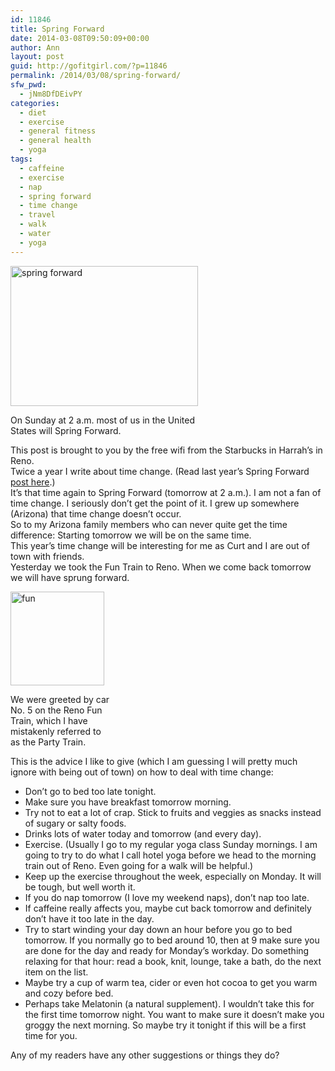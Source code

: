 ```yaml
---
id: 11846
title: Spring Forward
date: 2014-03-08T09:50:09+00:00
author: Ann
layout: post
guid: http://gofitgirl.com/?p=11846
permalink: /2014/03/08/spring-forward/
sfw_pwd:
  - jNm8DfDEivPY
categories:
  - diet
  - exercise
  - general fitness
  - general health
  - yoga
tags:
  - caffeine
  - exercise
  - nap
  - spring forward
  - time change
  - travel
  - walk
  - water
  - yoga
---
```

<div id="attachment_11849" style="width: 310px" class="wp-caption alignleft">
  <a href="http://gofitgirl.com/2014/03/spring-forward/time-2/" rel="attachment wp-att-11849"><img class="size-medium wp-image-11849" alt="spring forward" src="http://gofitgirl.com/wp-content/uploads/2014/03/time-300x224.jpg" width="300" height="224" /></a>
  
  <p class="wp-caption-text">
    On Sunday at 2 a.m. most of us in the United States will Spring Forward.
  </p>
</div>

  
This post is brought to you by the free wifi from the Starbucks in Harrah&#8217;s in Reno.  
Twice a year I write about time change. (Read last year&#8217;s Spring Forward [post here](http://gofitgirl.com/2013/03/its-time-to-spring-forward/).)  
It&#8217;s that time again to Spring Forward (tomorrow at 2 a.m.). I am not a fan of time change. I seriously don&#8217;t get the point of it. I grew up somewhere (Arizona) that time change doesn&#8217;t occur.  
So to my Arizona family members who can never quite get the time difference: Starting tomorrow we will be on the same time.  
This year&#8217;s time change will be interesting for me as Curt and I are out of town with friends.  
Yesterday we took the Fun Train to Reno. When we come back tomorrow we will have sprung forward.  


<div id="attachment_11859" style="width: 160px" class="wp-caption alignright">
  <a href="http://gofitgirl.com/2014/03/spring-forward/photo-181/" rel="attachment wp-att-11859"><img class="size-thumbnail wp-image-11859" alt="fun" src="http://gofitgirl.com/wp-content/uploads/2014/03/photo-181-150x150.jpg" width="150" height="150" /></a>
  
  <p class="wp-caption-text">
    We were greeted by car No. 5 on the Reno Fun Train, which I have mistakenly referred to as the Party Train.
  </p>
</div>

  
This is the advice I like to give (which I am guessing I will pretty much ignore with being out of town) on how to deal with time change:

  * Don’t go to bed too late tonight.
  * Make sure you have breakfast tomorrow morning.
  * Try not to eat a lot of crap. Stick to fruits and veggies as snacks instead of sugary or salty foods.
  * Drinks lots of water today and tomorrow (and every day).
  * Exercise. (Usually I go to my regular yoga class Sunday mornings. I am going to try to do what I call hotel yoga before we head to the morning train out of Reno. Even going for a walk will be helpful.)
  * Keep up the exercise throughout the week, especially on Monday. It will be tough, but well worth it.
  * If you do nap tomorrow (I love my weekend naps), don’t nap too late.
  * If caffeine really affects you, maybe cut back tomorrow and definitely don’t have it too late in the day.
  * Try to start winding your day down an hour before you go to bed tomorrow. If you normally go to bed around 10, then at 9 make sure you are done for the day and ready for Monday’s workday. Do something relaxing for that hour: read a book, knit, lounge, take a bath, do the next item on the list.
  * Maybe try a cup of warm tea, cider or even hot cocoa to get you warm and cozy before bed.
  * Perhaps take Melatonin (a natural supplement). I wouldn&#8217;t take this for the first time tomorrow night. You want to make sure it doesn&#8217;t make you groggy the next morning. So maybe try it tonight if this will be a first time for you.

Any of my readers have any other suggestions or things they do?